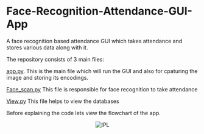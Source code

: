 # Face-Recognition-Attendance-GUI-App

A face recognition based attendance GUI which takes attendance and stores various data along with it.

The repository consists of 3 main files:
    
[app.py](https://github.com/xoikia/Face-Recognition-Attendance-Sysetm-GUI-App/blob/main/Face_Scan.py). This is the main file which will run the GUI and also for cpaturing 
the image and storing its encodings.

[Face_scan.py](https://github.com/xoikia/Face-Recognition-Attendance-Sysetm-GUI-App/blob/main/Face_Scan.py) This file is responsible for face recognition to take attendance

[View.py](https://github.com/xoikia/Face-Recognition-Attendance-Sysetm-GUI-App/blob/main/View.py) This file helps to view the databases

Before explaining the code lets view the flowchart of the app.

<p align="center">
  <img src="https://github.com/xoikia/Face-Recognition-Attendance-Sysetm-GUI-App/blob/main/readme_images/Flow%20chart.png" alt="IPL">
</p>
